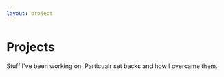 ```yaml
---
layout: project
---
```


# Projects

Stuff I've been working on. Particualr set backs and how I overcame them. 
